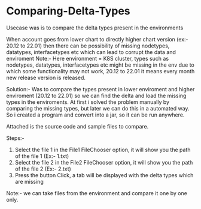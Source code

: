 # Comparing-Delta-Types
Usecase was is to compare the delta types present in the environments

When account goes from lower chart to directly higher chart version (ex:- 20.12 to 22.01) then there can be possibility of missing nodetypes, datatypes, interfacetypes etc which can lead to corrupt the data and enviroment
Note:- Here environment = K8S cluster, types such as nodetypes, datatypes, interfacetypes etc might be missing in the env due to which some functionality may not work, 
20.12 to 22.01 it means every month new release version is released.

Solution:- Was to compare the types present in lower enviroment and higher enviroment (20.12 to 22.01) so we can find the delta and load the missing types in the enviroments.
At first i solved the problem manually by comparing the missing types, but later we can do this in a automated way.
So i created a program and convert into a jar, so it can be run anywhere.

Attached is the source code and sample files to compare.

Steps:-
1) Select the file 1 in the File1 FileChooser option, it will show you the path of the file 1 (Ex:- 1.txt)
2) Select the file 2 in the File2 FileChooser option, it will show you the path of the file 2 (Ex:- 2.txt)
3) Press the button Click, a tab will be displayed with the delta types which are missing

Note:- we can take files from the environment and compare it one by one only.

